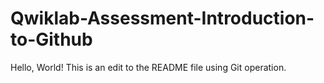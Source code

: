 # Qwiklab-Assessment-Introduction-to-Github
Hello, World!
This is an edit to the README file using Git operation.
